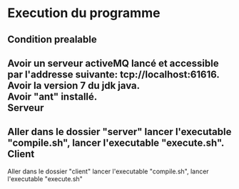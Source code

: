 Execution du programme
===========================================
Condition prealable
------------------------------------------
Avoir un serveur activeMQ lancé et accessible par l'addresse suivante: tcp://localhost:61616.<br>
Avoir la version 7 du jdk java.<br>
Avoir "ant" installé.<br>
Serveur
------------------------------------------
Aller dans le dossier "server" lancer l'executable "compile.sh", lancer l'executable "execute.sh".
Client
-----------------------------------------
Aller dans le dossier "client" lancer l'executable "compile.sh", lancer l'executable "execute.sh"
